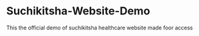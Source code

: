 # Suchikitsha-Website-Demo
This the official demo of suchikitsha healthcare website made foor access
